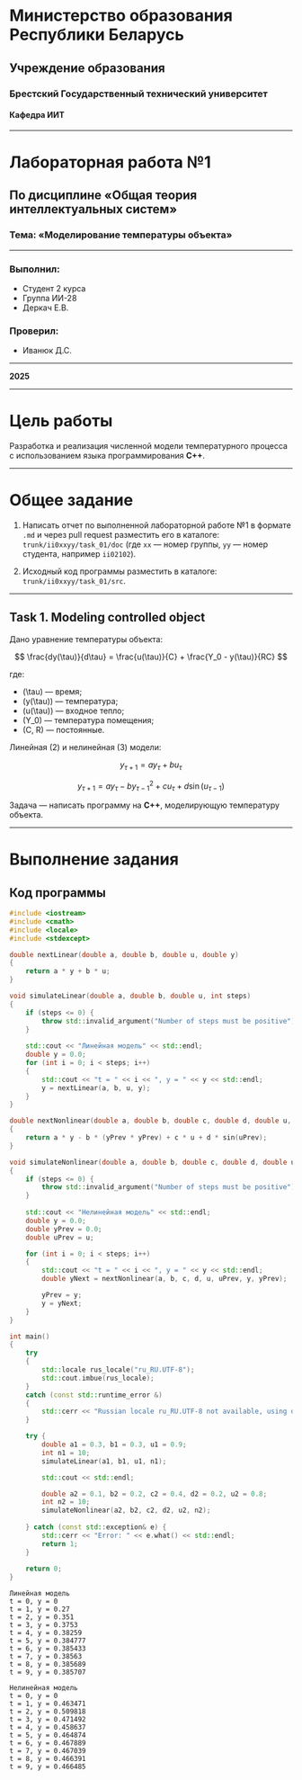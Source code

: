 # Министерство образования Республики Беларусь  
## Учреждение образования  
### Брестский Государственный технический университет  
#### Кафедра ИИТ  

---

# Лабораторная работа №1  
## По дисциплине «Общая теория интеллектуальных систем»  
### Тема: «Моделирование температуры объекта»  

---

### Выполнил:  
- Студент 2 курса  
- Группа ИИ-28  
- Деркач Е.В.  

### Проверил:  
- Иванюк Д.С.  

---

**2025**

---

# Цель работы

Разработка и реализация численной модели температурного процесса с использованием языка программирования **C++**.

---

# Общее задание

1. Написать отчет по выполненной лабораторной работе №1 в формате `.md` и через pull request разместить его в каталоге:  
   `trunk/ii0xxyy/task_01/doc` (где `xx` — номер группы, `yy` — номер студента, например `ii02102`).

2. Исходный код программы разместить в каталоге:  
   `trunk/ii0xxyy/task_01/src`.

---

## Task 1. Modeling controlled object

Дано уравнение температуры объекта:

$$
\frac{dy(\tau)}{d\tau} = \frac{u(\tau)}{C} + \frac{Y_0 - y(\tau)}{RC}
$$

где:  
- \(\tau\) — время;  
- \(y(\tau)\) — температура;  
- \(u(\tau)\) — входное тепло;  
- \(Y_0\) — температура помещения;  
- \(C, R\) — постоянные.

Линейная (2) и нелинейная (3) модели:

$$
y_{\tau+1} = a y_{\tau} + b u_{\tau}
$$

$$
y_{\tau+1} = a y_{\tau} - b y_{\tau-1}^2 + c u_{\tau} + d \sin(u_{\tau-1})
$$

Задача — написать программу на **C++**, моделирующую температуру объекта.

---

# Выполнение задания

## Код программы

```cpp
#include <iostream>
#include <cmath>
#include <locale>
#include <stdexcept>

double nextLinear(double a, double b, double u, double y)
{
    return a * y + b * u;
}

void simulateLinear(double a, double b, double u, int steps)
{
    if (steps <= 0) {
        throw std::invalid_argument("Number of steps must be positive");
    }
    
    std::cout << "Линейная модель" << std::endl;
    double y = 0.0;
    for (int i = 0; i < steps; i++)
    {
        std::cout << "t = " << i << ", y = " << y << std::endl;
        y = nextLinear(a, b, u, y);
    }
}

double nextNonlinear(double a, double b, double c, double d, double u, double uPrev, double y, double yPrev)
{
    return a * y - b * (yPrev * yPrev) + c * u + d * sin(uPrev);
}

void simulateNonlinear(double a, double b, double c, double d, double u, int steps)
{
    if (steps <= 0) {
        throw std::invalid_argument("Number of steps must be positive");
    }
    
    std::cout << "Нелинейная модель" << std::endl;
    double y = 0.0;
    double yPrev = 0.0;
    double uPrev = u;

    for (int i = 0; i < steps; i++)
    {
        std::cout << "t = " << i << ", y = " << y << std::endl;
        double yNext = nextNonlinear(a, b, c, d, u, uPrev, y, yPrev);

        yPrev = y;
        y = yNext;
    }
}

int main()
{
    try
    {
        std::locale rus_locale("ru_RU.UTF-8");
        std::cout.imbue(rus_locale);
    }
    catch (const std::runtime_error &)
    {
        std::cerr << "Russian locale ru_RU.UTF-8 not available, using default locale." << std::endl;
    }

    try {
        double a1 = 0.3, b1 = 0.3, u1 = 0.9;
        int n1 = 10;
        simulateLinear(a1, b1, u1, n1);

        std::cout << std::endl;

        double a2 = 0.1, b2 = 0.2, c2 = 0.4, d2 = 0.2, u2 = 0.8;
        int n2 = 10;
        simulateNonlinear(a2, b2, c2, d2, u2, n2);
        
    } catch (const std::exception& e) {
        std::cerr << "Error: " << e.what() << std::endl;
        return 1;
    }
    
    return 0;
}
```
```
Линейная модель
t = 0, y = 0
t = 1, y = 0.27
t = 2, y = 0.351
t = 3, y = 0.3753
t = 4, y = 0.38259
t = 5, y = 0.384777
t = 6, y = 0.385433
t = 7, y = 0.38563
t = 8, y = 0.385689
t = 9, y = 0.385707

Нелинейная модель
t = 0, y = 0
t = 1, y = 0.463471
t = 2, y = 0.509818
t = 3, y = 0.471492
t = 4, y = 0.458637
t = 5, y = 0.464874
t = 6, y = 0.467889
t = 7, y = 0.467039
t = 8, y = 0.466391
t = 9, y = 0.466485